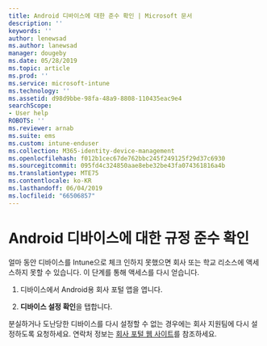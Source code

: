 ```yaml
---
title: Android 디바이스에 대한 준수 확인 | Microsoft 문서
description: ''
keywords: ''
author: lenewsad
ms.author: lanewsad
manager: dougeby
ms.date: 05/28/2019
ms.topic: article
ms.prod: ''
ms.service: microsoft-intune
ms.technology: ''
ms.assetid: d98d9bbe-98fa-48a9-8808-110435eac9e4
searchScope:
- User help
ROBOTS: ''
ms.reviewer: arnab
ms.suite: ems
ms.custom: intune-enduser
ms.collection: M365-identity-device-management
ms.openlocfilehash: f012b1cec67de762bbc245f249125f29d37c6930
ms.sourcegitcommit: 095fd4c324850aae8ebe32be43fa074361816a4b
ms.translationtype: MTE75
ms.contentlocale: ko-KR
ms.lasthandoff: 06/04/2019
ms.locfileid: "66506857"
---
```

# <a name="check-compliance-on-your-android-device"></a>Android 디바이스에 대한 규정 준수 확인

얼마 동안 디바이스를 Intune으로 체크 인하지 못했으면 회사 또는 학교 리소스에 액세스하지 못할 수 있습니다. 이 단계를 통해 액세스를 다시 얻습니다.  

1. 디바이스에서 Android용 회사 포털 앱을 엽니다.  

2. **디바이스 설정 확인**을 탭합니다.  

분실하거나 도난당한 디바이스를 다시 설정할 수 없는 경우에는 회사 지원팀에 다시 설정하도록 요청하세요. 연락처 정보는 [회사 포털 웹 사이트](https://go.microsoft.com/fwlink/?linkid=2010980)를 참조하세요.  
